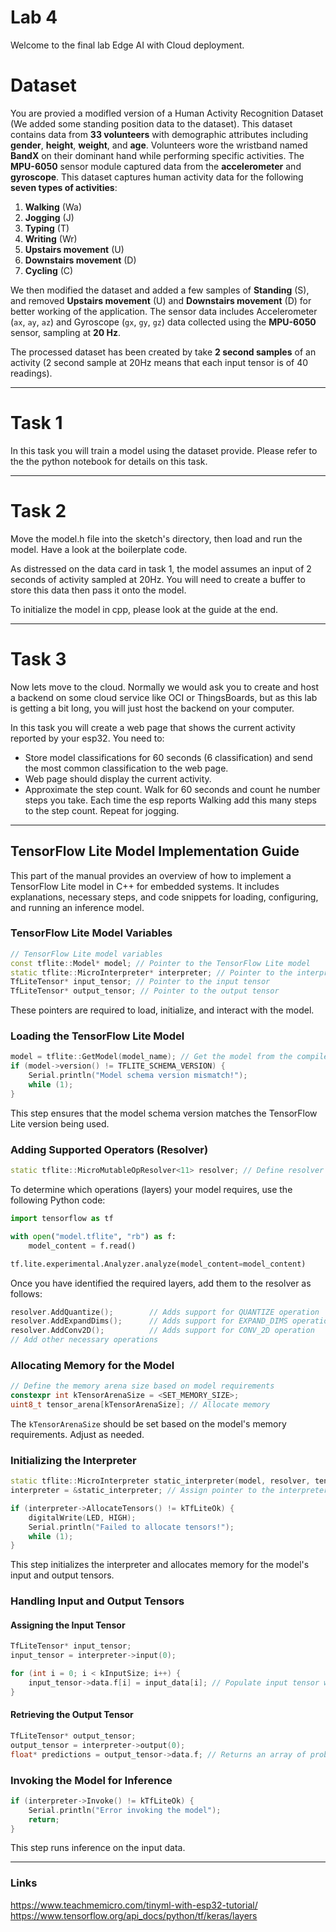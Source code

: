 # Lab 4

Welcome to the final lab Edge AI with Cloud deployment.
# Dataset

You are provied a modifled version of a Human Activity Recognition Dataset (We added some standing position data to the dataset). This dataset contains data from **33 volunteers** with demographic attributes including **gender**, **height**, **weight**, and **age**. Volunteers wore the wristband named **BandX** on their dominant hand while performing specific activities. The **MPU-6050** sensor module captured data from the **accelerometer** and **gyroscope**. This dataset captures human activity data for the following **seven types of activities**:  

1. **Walking** (Wa)  
2. **Jogging** (J)  
3. **Typing** (T)  
4. **Writing** (Wr)  
5. **Upstairs movement** (U)  
6. **Downstairs movement** (D)  
7. **Cycling** (C) 

We then modified the dataset and added a few samples of **Standing** (S), and removed **Upstairs movement** (U) and **Downstairs movement** (D)   for better working of the application.
The sensor data includes Accelerometer (`ax`, `ay`, `az`) and Gyroscope (`gx`, `gy`, `gz`) data collected using the **MPU-6050** sensor, sampling at **20 Hz**.

The processed dataset has been created by take **2 second samples** of an activity (2 second sample at 20Hz means that each input tensor is of 40 readings).

---
# Task 1

In this task you will train a model using the dataset provide. Please refer to the the python notebook for details on this task.

---
# Task 2

Move the model.h file into the sketch's directory, then load and run the model. Have a look at the boilerplate code.

As distressed on the data card in task 1, the model assumes an input of 2 seconds of activity sampled at 20Hz. You will need to create a buffer to store this data then pass it onto the model. 

To initialize the model in cpp, please look at the guide at the end.

---
# Task 3

Now lets move to the cloud. Normally we would ask you to create and host a backend on some cloud service like OCI or ThingsBoards, but as this lab is getting a bit long, you will just host the backend on your computer.

In this task you will create a web page that shows the current activity reported by your esp32. You need to:

- Store model classifications for 60 seconds (6 classification) and send the most common classification to the web page.
- Web page should display the current activity.
- Approximate the step count. Walk for 60 seconds and count he number steps you take. Each time the esp reports Walking add this many steps to the step count. Repeat for jogging. 

---
## TensorFlow Lite Model Implementation Guide

This part of the manual provides an overview of how to implement a TensorFlow Lite model in C++ for embedded systems. It includes explanations, necessary steps, and code snippets for loading, configuring, and running an inference model.

### TensorFlow Lite Model Variables

```cpp
// TensorFlow Lite model variables
const tflite::Model* model; // Pointer to the TensorFlow Lite model
static tflite::MicroInterpreter* interpreter; // Pointer to the interpreter, used to execute inference
TfLiteTensor* input_tensor; // Pointer to the input tensor
TfLiteTensor* output_tensor; // Pointer to the output tensor
```

These pointers are required to load, initialize, and interact with the model.

### Loading the TensorFlow Lite Model

```cpp
model = tflite::GetModel(model_name); // Get the model from the compiled .h file
if (model->version() != TFLITE_SCHEMA_VERSION) {
    Serial.println("Model schema version mismatch!");
    while (1);
}
```

This step ensures that the model schema version matches the TensorFlow Lite version being used.

### Adding Supported Operators (Resolver)

```cpp
static tflite::MicroMutableOpResolver<11> resolver; // Define resolver with 11 operations
```

To determine which operations (layers) your model requires, use the following Python code:

```python
import tensorflow as tf

with open("model.tflite", "rb") as f:
    model_content = f.read()

tf.lite.experimental.Analyzer.analyze(model_content=model_content)
```

Once you have identified the required layers, add them to the resolver as follows:

```cpp
resolver.AddQuantize();        // Adds support for QUANTIZE operation
resolver.AddExpandDims();      // Adds support for EXPAND_DIMS operation
resolver.AddConv2D();          // Adds support for CONV_2D operation
// Add other necessary operations
```

### Allocating Memory for the Model

```cpp
// Define the memory arena size based on model requirements
constexpr int kTensorArenaSize = <SET_MEMORY_SIZE>;
uint8_t tensor_arena[kTensorArenaSize]; // Allocate memory
```

The `kTensorArenaSize` should be set based on the model's memory requirements. Adjust as needed.

### Initializing the Interpreter

```cpp
static tflite::MicroInterpreter static_interpreter(model, resolver, tensor_arena, kTensorArenaSize);
interpreter = &static_interpreter; // Assign pointer to the interpreter object

if (interpreter->AllocateTensors() != kTfLiteOk) {
    digitalWrite(LED, HIGH);
    Serial.println("Failed to allocate tensors!");
    while (1);
}
```

This step initializes the interpreter and allocates memory for the model's input and output tensors.

### Handling Input and Output Tensors

#### Assigning the Input Tensor

```cpp
TfLiteTensor* input_tensor;
input_tensor = interpreter->input(0);

for (int i = 0; i < kInputSize; i++) {
    input_tensor->data.f[i] = input_data[i]; // Populate input tensor with data
}
```

#### Retrieving the Output Tensor

```cpp
TfLiteTensor* output_tensor;
output_tensor = interpreter->output(0);
float* predictions = output_tensor->data.f; // Returns an array of probability values
```

### Invoking the Model for Inference

```cpp
if (interpreter->Invoke() != kTfLiteOk) {
    Serial.println("Error invoking the model");
    return;
}
```

This step runs inference on the input data. 


---

### Links

https://www.teachmemicro.com/tinyml-with-esp32-tutorial/
https://www.tensorflow.org/api_docs/python/tf/keras/layers


